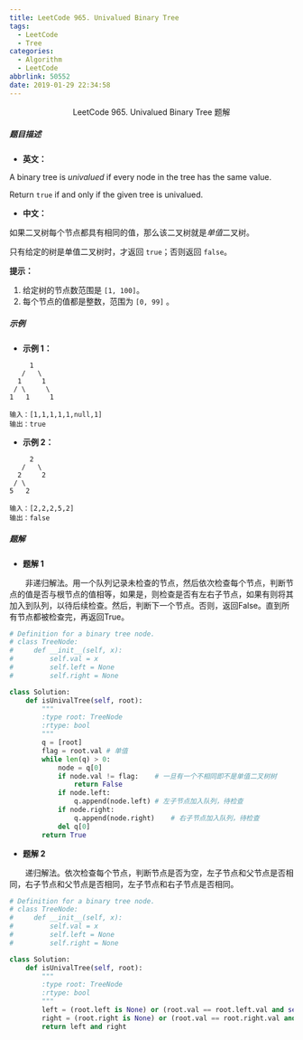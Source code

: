 ```yaml
---
title: LeetCode 965. Univalued Binary Tree
tags:
  - LeetCode
  - Tree
categories:
  - Algorithm
  - LeetCode
abbrlink: 50552
date: 2019-01-29 22:34:58
---
```


<center>LeetCode 965. Univalued Binary Tree 题解</center>

<!--more-->

##### 题目描述

- **英文：** 

A binary tree is *univalued* if every node in the tree has the same value.

Return `true` if and only if the given tree is univalued.

- **中文：** 

如果二叉树每个节点都具有相同的值，那么该二叉树就是*单值*二叉树。

只有给定的树是单值二叉树时，才返回 `true`；否则返回 `false`。

**提示：**

1. 给定树的节点数范围是 `[1, 100]`。
2. 每个节点的值都是整数，范围为 `[0, 99]` 。

##### 示例

- **示例 1：**

```
     1
   /   \
  1     1
 / \     \
1   1     1
```

```
输入：[1,1,1,1,1,null,1]
输出：true
```

- **示例 2：**

```
     2
   /   \
  2     2
 / \ 
5   2
```

```
输入：[2,2,2,5,2]
输出：false
```

##### 题解

- **题解 1**

　　非递归解法。用一个队列记录未检查的节点，然后依次检查每个节点，判断节点的值是否与根节点的值相等，如果是，则检查是否有左右子节点，如果有则将其加入到队列，以待后续检查。然后，判断下一个节点。否则，返回False。直到所有节点都被检查完，再返回True。

```python
# Definition for a binary tree node.
# class TreeNode:
#     def __init__(self, x):
#         self.val = x
#         self.left = None
#         self.right = None

class Solution:
    def isUnivalTree(self, root):
        """
        :type root: TreeNode
        :rtype: bool
        """
        q = [root]
        flag = root.val	# 单值
        while len(q) > 0:
            node = q[0]
            if node.val != flag:	# 一旦有一个不相同即不是单值二叉树树
                return False
            if node.left:
                q.append(node.left)	# 左子节点加入队列，待检查
            if node.right:
                q.append(node.right)	# 右子节点加入队列，待检查
            del q[0]
        return True
```

- **题解 2**

　　递归解法。依次检查每个节点，判断节点是否为空，左子节点和父节点是否相同，右子节点和父节点是否相同，左子节点和右子节点是否相同。

```python
# Definition for a binary tree node.
# class TreeNode:
#     def __init__(self, x):
#         self.val = x
#         self.left = None
#         self.right = None

class Solution:
    def isUnivalTree(self, root):
        """
        :type root: TreeNode
        :rtype: bool
        """
        left = (root.left is None) or (root.val == root.left.val and self.isUnivalTree(root.left))
        right = (root.right is None) or (root.val == root.right.val and self.isUnivalTree(root.right))
        return left and right
```



